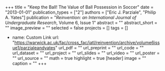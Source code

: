+++
title = "Keep the Ball! The Value of Ball Possession in Soccer"
date = "2013-01-01"
publication_types = ["2"]
authors = ["Eric J. Parziale", "Philip A. Yates"]
publication = "_Reinvention: an International Journal of Undergraduate Research_, Volume 6, Issue 1"
abstract = ""
abstract_short = ""
image_preview = ""
selected = false
projects = []
tags = []
- name: Custom Link
  url: "https://warwick.ac.uk/fac/cross_fac/iatl/reinvention/archive/volume6issue1/parzialeandyates"
url_pdf = ""
url_preprint = ""
url_code = ""
url_dataset = ""
url_project = ""
url_slides = ""
url_video = ""
url_poster = ""
url_source = ""
math = true
highlight = true
[header]
image = ""
caption = ""
+++
